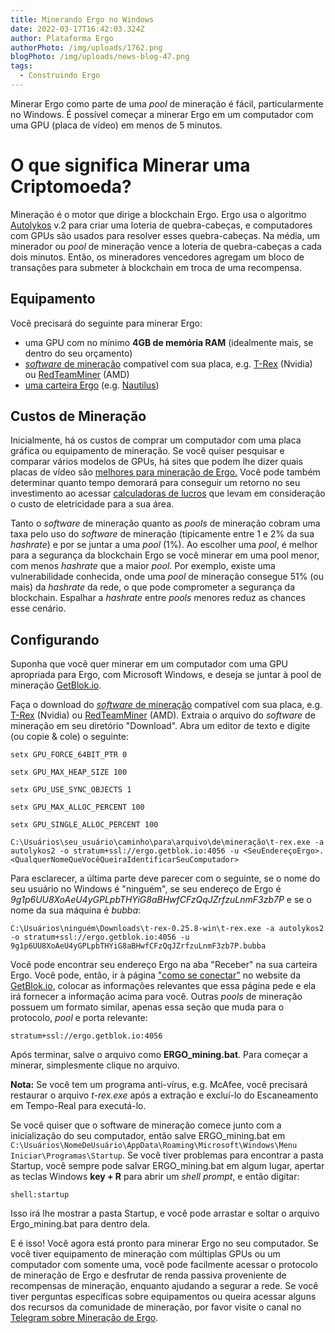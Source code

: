 ```yaml
---
title: Minerando Ergo no Windows
date: 2022-03-17T16:42:03.324Z
author: Plataforma Ergo
authorPhoto: /img/uploads/1762.png
blogPhoto: /img/uploads/news-blog-47.png
tags:
  - Construindo Ergo
---
```

Minerar Ergo como parte de uma *pool* de mineração é fácil, particularmente no Windows. É possível começar a minerar Ergo em um computador com uma GPU (placa de vídeo) em menos de 5 minutos.

# O que significa Minerar uma Criptomoeda?

Mineração é o motor que dirige a blockchain Ergo. Ergo usa o algoritmo [Autolykos](https://ergoplatform.org/docs/ErgoPow.pdf) v.2 para criar uma loteria de quebra-cabeças, e computadores com GPUs são usados para resolver esses quebra-cabeças. Na média, um minerador ou *pool* de mineração vence a loteria de quebra-cabeças a cada dois minutos. Então, os mineradores vencedores agregam um bloco de transações para submeter à blockchain em troca de uma recompensa.

## Equipamento

Você precisará do seguinte para minerar Ergo:

* uma GPU com no mínimo **4GB de memória RAM** (idealmente mais, se dentro do seu orçamento)
* [*software* de mineração](https://ergoplatform.org/pt/mining/) compatível com sua placa, e.g. [T-Rex](https://trex-miner.com/) (Nvidia) ou [RedTeamMiner](https://www.teamredminer.com/) (AMD)
* [uma carteira Ergo](https://ergoplatform.org/pt/wallets/) (e.g. [Nautilus](https://ergoplatform.org/en/blog/2022-03-10-storing-crypto-on-ergo-nautilus-wallet/))

## Custos de Mineração

Inicialmente, há os custos de comprar um computador com uma placa gráfica ou equipamento de mineração. Se você quiser pesquisar e comparar vários modelos de GPUs, há sites que podem lhe dizer quais placas de vídeo são [melhores para mineração de Ergo.](https://woolypooly.com/en/coin/erg) Você pode também determinar quanto tempo demorará para conseguir um retorno no seu investimento ao acessar [calculadoras de lucros](https://www.whattomine.com/coins/340-erg-autolykos) que levam em consideração o custo de eletricidade para a sua área.

Tanto o *software* de mineração quanto as *pools* de mineração cobram uma taxa pelo uso do *software* de mineração (tipicamente entre 1 e 2% da sua *hashrate*) e por se juntar a uma *pool* (1%). Ao escolher uma *pool*, é melhor para a segurança da blockchain Ergo se você minerar em uma pool menor, com menos *hashrate* que a maior *pool*. Por exemplo, existe uma vulnerabilidade conhecida, onde uma *pool* de mineração consegue 51% (ou mais) da *hashrate* da rede, o que pode comprometer a segurança da blockchain. Espalhar a *hashrate* entre *pools* menores reduz as chances esse cenário.

## Configurando

Suponha que você quer minerar em um computador com uma GPU apropriada para Ergo, com Microsoft Windows, e deseja se juntar à pool de mineração [GetBlok.io](https://ergo.getblok.io/).  

Faça o download do [*software* de mineração](https://ergoplatform.org/pt/mining/) compatível com sua placa, e.g. [T-Rex](https://trex-miner.com/) (Nvidia) ou [RedTeamMiner](https://www.teamredminer.com/) (AMD). Extraia o arquivo do *software* de mineração em seu diretório "Download". Abra um editor de texto e digite (ou copie & cole) o seguinte:

`setx GPU_FORCE_64BIT_PTR 0`

`setx GPU_MAX_HEAP_SIZE 100`

`setx GPU_USE_SYNC_OBJECTS 1`

`setx GPU_MAX_ALLOC_PERCENT 100`

`setx GPU_SINGLE_ALLOC_PERCENT 100`

`C:\Usuários\seu_usuário\caminho\para\arquivo\de\mineração\t-rex.exe -a autolykos2 -o stratum+ssl://ergo.getblok.io:4056 -u <SeuEndereçoErgo>.<QualquerNomeQueVocêQueiraIdentificarSeuComputador>`

Para esclarecer, a última parte deve parecer com o seguinte, se o nome do seu usuário no Windows é "ninguém", se seu endereço de Ergo é *9g1p6UU8XoAeU4yGPLpbTHYiG8aBHwfCFzQqJZrfzuLnmF3zb7P* e se o nome da sua máquina é *bubba*:

`C:\Usuários\ninguém\Downloads\t-rex-0.25.8-win\t-rex.exe -a autolykos2 -o stratum+ssl://ergo.getblok.io:4056 -u 9g1p6UU8XoAeU4yGPLpbTHYiG8aBHwfCFzQqJZrfzuLnmF3zb7P.bubba`

Você pode encontrar seu endereço Ergo na aba "Receber" na sua carteira Ergo. Você pode, então, ir à página ["como se conectar"](https://www.getblok.io/how-to-connect/) no website da [GetBlok.io](https://www.getblok.io/), colocar as informações relevantes que essa página pede e ela irá fornecer a informação acima para você. Outras *pools* de mineração possuem um formato similar, apenas essa seção que muda para o protocolo, *pool* e porta relevante:

`stratum+ssl://ergo.getblok.io:4056`

Após terminar, salve o arquivo como **ERGO_mining.bat**. Para começar a minerar, simplesmente clique no arquivo.

**Nota:** Se você tem um programa anti-vírus, e.g. McAfee, você precisará restaurar o arquivo *t-rex.exe* após a extração e excluí-lo do Escaneamento em Tempo-Real para executá-lo. 

Se você quiser que o software de mineração comece junto com a inicialização do seu computador, então salve ERGO_mining.bat em `C:\Usuários\NomeDeUsuário\AppData\Roaming\Microsoft\Windows\Menu Iniciar\Programas\Startup`. Se você tiver problemas para encontrar a pasta Startup, você sempre pode salvar ERGO_mining.bat em algum lugar, apertar as teclas Windows **key + R** para abrir um *shell prompt*, e então digitar:

`shell:startup`

Isso irá lhe mostrar a pasta Startup, e você pode arrastar e soltar o arquivo Ergo_mining.bat para dentro dela.

E é isso! Você agora está pronto para minerar Ergo no seu computador. Se você tiver equipamento de mineração com múltiplas GPUs ou um computador com somente uma, você pode facilmente acessar o protocolo de mineração de Ergo e desfrutar de renda passiva proveniente de recompensas de mineração, enquanto ajudando a segurar a rede. Se você tiver perguntas específicas sobre equipamentos ou queira acessar alguns dos recursos da comunidade de mineração, por favor visite o canal no [Telegram sobre Mineração de Ergo](https://t.me/ergo_mining).